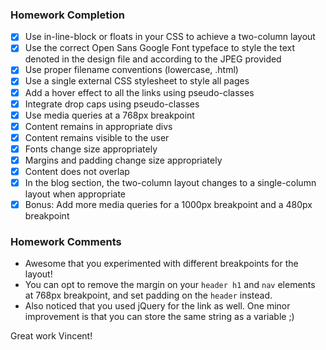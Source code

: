 ### Homework Completion
- [x] Use in-line-block or floats in your CSS to achieve a two-column layout
- [x] Use the correct Open Sans Google Font typeface to style the text denoted in the design file and according to the JPEG provided
- [x] Use proper filename conventions (lowercase, .html)
- [x] Use a single external CSS stylesheet to style all pages
- [x] Add a hover effect to all the links using pseudo-classes
- [x] Integrate drop caps using pseudo-classes
- [x] Use media queries at a 768px breakpoint
- [x] Content remains in appropriate divs
- [x] Content remains visible to the user
- [x] Fonts change size appropriately
- [x] Margins and padding change size appropriately
- [x] Content does not overlap
- [x] In the blog section, the two-column layout changes to a single-column layout when appropriate
- [x] Bonus: Add more media queries for a 1000px breakpoint and a 480px breakpoint

### Homework Comments
- Awesome that you experimented with different breakpoints for the layout!
- You can opt to remove the margin on your `header h1` and `nav` elements at 768px breakpoint, and set padding on the `header` instead. 
- Also noticed that you used jQuery for the link as well. One minor improvement is that you can store the same string as a variable ;)

Great work Vincent!
